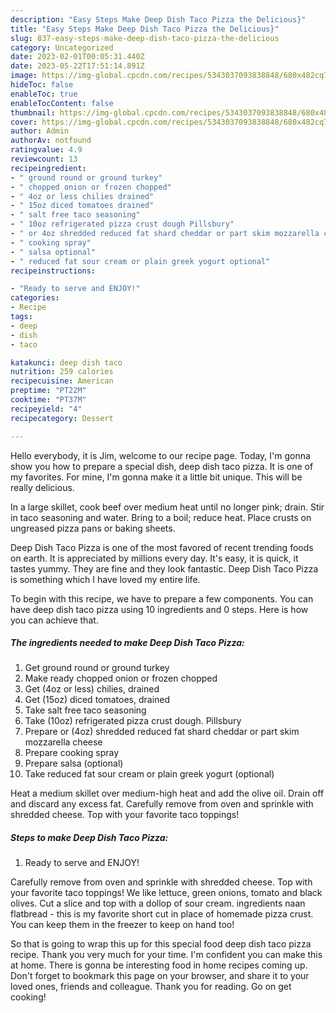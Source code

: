 ```yaml
---
description: "Easy Steps Make Deep Dish Taco Pizza the Delicious}"
title: "Easy Steps Make Deep Dish Taco Pizza the Delicious}"
slug: 837-easy-steps-make-deep-dish-taco-pizza-the-delicious
category: Uncategorized
date: 2023-02-01T00:05:31.440Z
date: 2023-05-22T17:51:14.891Z
image: https://img-global.cpcdn.com/recipes/5343037093838848/680x482cq70/deep-dish-taco-pizza-recipe-main-photo.jpg
hideToc: false
enableToc: true
enableTocContent: false
thumbnail: https://img-global.cpcdn.com/recipes/5343037093838848/680x482cq70/deep-dish-taco-pizza-recipe-main-photo.jpg
cover: https://img-global.cpcdn.com/recipes/5343037093838848/680x482cq70/deep-dish-taco-pizza-recipe-main-photo.jpg
author: Admin
authorAv: notfound
ratingvalue: 4.9
reviewcount: 13
recipeingredient:
- " ground round or ground turkey"
- " chopped onion or frozen chopped"
- " 4oz or less chilies drained"
- " 15oz diced tomatoes drained"
- " salt free taco seasoning"
- " 10oz refrigerated pizza crust dough Pillsbury"
- " or 4oz shredded reduced fat shard cheddar or part skim mozzarella cheese"
- " cooking spray"
- " salsa optional"
- " reduced fat sour cream or plain greek yogurt optional"
recipeinstructions:

- "Ready to serve and ENJOY!"
categories:
- Recipe
tags:
- deep
- dish
- taco

katakunci: deep dish taco 
nutrition: 259 calories
recipecuisine: American
preptime: "PT22M"
cooktime: "PT37M"
recipeyield: "4"
recipecategory: Dessert

---
```



Hello everybody, it is Jim, welcome to our recipe page. Today, I'm gonna show you how to prepare a special dish, deep dish taco pizza. It is one of my favorites. For mine, I'm gonna make it a little bit unique. This will be really delicious.

In a large skillet, cook beef over medium heat until no longer pink; drain. Stir in taco seasoning and water. Bring to a boil; reduce heat. Place crusts on ungreased pizza pans or baking sheets.

Deep Dish Taco Pizza is one of the most favored of recent trending foods on earth. It is appreciated by millions every day. It's easy, it is quick, it tastes yummy. They are fine and they look fantastic. Deep Dish Taco Pizza is something which I have loved my entire life.


To begin with this recipe, we have to prepare a few components. You can have deep dish taco pizza using 10 ingredients and 0 steps. Here is how you can achieve that.

<!--inarticleads1-->

##### The ingredients needed to make Deep Dish Taco Pizza:

1. Get  ground round or ground turkey
1. Make ready  chopped onion or frozen chopped
1. Get  (4oz or less) chilies, drained
1. Get  (15oz) diced tomatoes, drained
1. Take  salt free taco seasoning
1. Take  (10oz) refrigerated pizza crust dough. Pillsbury
1. Prepare  or (4oz) shredded reduced fat shard cheddar or part skim mozzarella cheese
1. Prepare  cooking spray
1. Prepare  salsa (optional)
1. Take  reduced fat sour cream or plain greek yogurt (optional)


Heat a medium skillet over medium-high heat and add the olive oil. Drain off and discard any excess fat. Carefully remove from oven and sprinkle with shredded cheese. Top with your favorite taco toppings! 

<!--inarticleads2-->

##### Steps to make Deep Dish Taco Pizza:


1. Ready to serve and ENJOY!

Carefully remove from oven and sprinkle with shredded cheese. Top with your favorite taco toppings! We like lettuce, green onions, tomato and black olives. Cut a slice and top with a dollop of sour cream. ingredients naan flatbread - this is my favorite short cut in place of homemade pizza crust. You can keep them in the freezer to keep on hand too! 

So that is going to wrap this up for this special food deep dish taco pizza recipe. Thank you very much for your time. I'm confident you can make this at home. There is gonna be interesting food in home recipes coming up. Don't forget to bookmark this page on your browser, and share it to your loved ones, friends and colleague. Thank you for reading. Go on get cooking!
